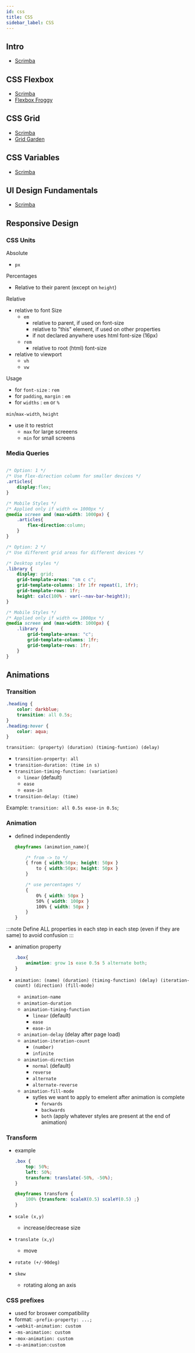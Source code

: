 ```yaml
---
id: css
title: CSS
sidebar_label: CSS
---
```


## Intro

- [Scrimba](https://scrimba.com/course/gintrotocss)

## CSS Flexbox

- [Scrimba](https://scrimba.com/course/gflexbox)
- [Flexbox Froggy](https://flexboxfroggy.com)

## CSS Grid

- [Scrimba](https://scrimba.com/course/gR8PTE)
- [Grid Garden](https://cssgridgarden.com/)

## CSS Variables

- [Scrimba](https://scrimba.com/course/gcssvariables)

## UI Design Fundamentals

- [Scrimba](https://scrimba.com/course/gdesign)

## Responsive Design

### CSS Units

Absolute

- `px`

Percentages

- Relative to their parent (except on `height`)

Relative

- relative to font Size
  - `em`
    - relative to parent, if used on font-size
    - relative to "this" element, if used on other properties
    - if not declared anywhere uses html font-size (16px)
  - `rem`
    - relative to root (html) font-size
- relative to viewport
  - `vh`
  - `vw`

Usage

- for `font-size` : `rem`
- for `padding`, `margin` : `em`
- for `widths` : `em` or `%`

`min`/`max-width`, `height`

- use it to restrict
  - `max` for large screeens
  - `min` for small screens

### Media Queries

```css title="library.css"

/* Option: 1 */
/* Use flex-direction column for smaller devices */
.articles{
    display:flex;
}

/* Mobile Styles */
/* Applied only if width <= 1000px */
@media screen and (max-width: 1000px) {
    .articles{
        flex-direction:column;
    }
}

/* Option: 2 */
/* Use different grid areas for different devices */

/* Desktop styles */
.library {
    display: grid;
    grid-template-areas: "sm c c";
    grid-template-columns: 1fr 1fr repeat(1, 1fr);
    grid-template-rows: 1fr;
    height: calc(100% - var(--nav-bar-height));
}

/* Mobile Styles */
/* Applied only if width <= 1000px */
@media screen and (max-width: 1000px) {
    .library {
        grid-template-areas: "c";
        grid-template-columns: 1fr;
        grid-template-rows: 1fr;
    }
}
```

## Animations

### Transition

```css
.heading {
    color: darkblue;
    transition: all 0.5s;
}
.heading:hover {
    color: aqua;
}
```

```transition: (property) (duration) (timing-funtion) (delay)```

- ```transition-property: all```
- ```transition-duration: (time in s)```
- ```transition-timing-function: (variation)```
  - ```linear``` (default)
  - ```ease```
  - ```ease-in```
- ```transition-delay: (time)```

Example: ```transition: all 0.5s ease-in 0.5s```;

### Animation

- defined independently

    ```css
    @keyframes (animation_name){

        /* from -> to */
        { from { width:50px; height: 50px }
            to { width:50px; height: 50px }
        }

        /* use percentages */
        {
            0% { width: 50px }
            50% { width: 100px }
            100% { width: 50px }
        }
    }
    ```

:::note
Define ALL properties in each step in each step (even if they are same) to avoid confusion
:::

- animation property

    ```css
    .box{
        animation: grow 1s ease 0.5s 5 alternate both;
    }
    ```

- ```animation: (name) (duration) (timing-function) (delay) (iteration-count) (direction) (fill-mode)```
  - ```animation-name```
  - ```animation-duration```
  - ```animation-timing-function```
    - ```linear``` (default)
    - ```ease```
    - ```ease-in```
  - ```animation-delay``` (delay after page load)
  - ```animation-iteration-count```
    - ```(number)```
    - ```infinite```
  - ```animation-direction```
    - ```normal``` (default)
    - ```reverse```
    - ```alternate```
    - ```alternate-reverse```
  - ```animation-fill-mode```
    - sytles we want to apply to emelent after animation is complete
      - ```forwards```
      - ```backwards```
      - ```both``` (apply whatever styles are present at the end of animation)

### Transform

- example

    ```css
    .box {
        top: 50%;
        left: 50%;
        transform: translate(-50%, -50%);
    }

    @keyframes transform {
        100% {transform: scaleX(0.5) scaleY(0.5) ;}
    }
    ```

- ```scale (x,y)```
  - increase/decrease size
- ```translate (x,y)```
  - move
- ```rotate (+/-90deg)```
- ```skew```
  - rotating along an axis

### CSS prefixes

- used for broswer compatibility
- format: ```-prefix-property: ...;```
- ```-webkit-animation: custom```
- ```-ms-animation: custom```
- ```-mox-animation: custom```
- ```-o-animation:custom```

